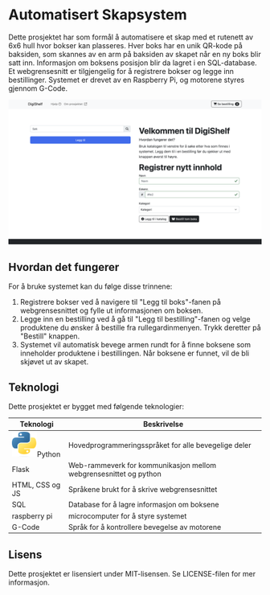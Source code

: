 </p><h1>Automatisert Skapsystem</h1>
<p>Dette prosjektet har som formål å automatisere et skap med et rutenett av 6x6 hull hvor bokser kan plasseres. Hver boks har en unik QR-kode på baksiden, som skannes av en arm på baksiden av skapet når en ny boks blir satt inn. Informasjon om boksens posisjon blir da lagret i en SQL-database. Et webgrensesnitt er tilgjengelig for å registrere bokser og legge inn bestillinger. Systemet er drevet av en Raspberry Pi, og motorene styres gjennom G-Code.</p>

<p><img src="./media/grensesnitt.png" alt="Webgrensesnitt"></p>

<h2>Hvordan det fungerer</h2>
<p>For å bruke systemet kan du følge disse trinnene:</p>
<ol><li>Registrere bokser ved å navigere til "Legg til boks"-fanen på webgrensesnittet og fylle ut informasjonen om boksen.</li><li>Legge inn en bestilling ved å gå til "Legg til bestilling"-fanen og velge produktene du ønsker å bestille fra rullegardinmenyen. Trykk deretter på "Bestill" knappen.</li><li>Systemet vil automatisk bevege armen rundt for å finne boksene som inneholder produktene i bestillingen. Når boksene er funnet, vil de bli skjøvet ut av skapet.</li></ol>

<h2>Teknologi</h2>
<p>Dette prosjektet er bygget med følgende teknologier:</p>
<table>
<thead>
    <tr><th>Teknologi</th><th>Beskrivelse</th></tr>
</thead>
    <tbody>
        <tr><td><img src="./media/logo_python.png" alt="Python Logo" width="50px" height="50px">Python</td><td>Hovedprogrammeringsspråket for alle bevegelige deler</td></tr>
        <tr><td>Flask</td><td>Web-rammeverk for kommunikasjon mellom webgrensesnittet og python</td></tr>
        <tr><td>HTML, CSS og JS</td><td>Språkene brukt for å skrive webgrensesnittet</td></tr>
        <tr><td>SQL</td><td>Database for å lagre informasjon om boksene</td></tr>
        <tr><td>raspberry pi</td><td>microcomputer for å styre systemet</td></tr>
        <tr><td>G-Code</td><td>Språk for å kontrollere bevegelse av motorene</td></tr>
    </tbody>
</table>

<h2>Lisens</h2>
<p>Dette prosjektet er lisensiert under MIT-lisensen. Se LICENSE-filen for mer informasjon.</p></div>
